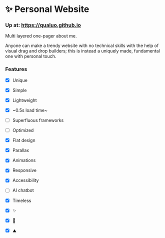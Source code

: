 # ✨ Personal Website 

### Up at: https://qualuo.github.io

Multi layered one-pager about me. 

Anyone can make a trendy website with no technical skills with the help of visual drag and drop builders; this is instead a uniquely made, fundamental one with personal touch.

### Features
- [x] Unique
- [x] Simple
- [x] Lightweight
- [x] ~0.5s load time~
- [ ] Superfluous frameworks
- [ ] Optimized
- [x] Flat design
- [x] Parallax
- [x] Animations
- [x] Responsive
- [x] Accessibility
- [ ] AI chatbot
- [x] Timeless
- [x] ✨
- [x] 🚀
- [x] ⛰️

